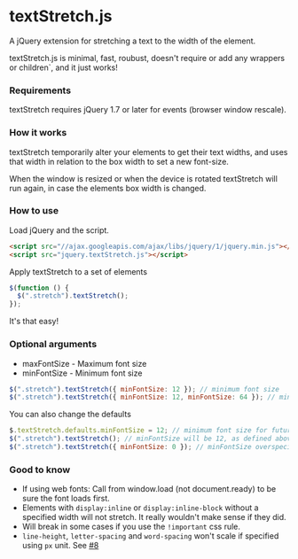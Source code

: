 # textStretch.js

A jQuery extension for stretching a text to the width of the element.

textStretch.js is minimal, fast, roubust, doesn't require or add any wrappers or children`, and it just works!

### Requirements
textStretch requires jQuery 1.7 or later for events (browser window rescale).

### How it works
textStretch temporarily alter your elements to get their text widths, and uses that width in relation to the box width to set a new font-size.

When the window is resized or when the device is rotated textStretch will run again, in case the elements box width is changed.

### How to use
Load jQuery and the script.

```html
<script src="//ajax.googleapis.com/ajax/libs/jquery/1/jquery.min.js"></script>
<script src="jquery.textStretch.js"></script>
```

Apply textStretch to a set of elements

```javascript
$(function () {
  $(".stretch").textStretch();
});
```

It's that easy!

### Optional arguments
* maxFontSize - Maximum font size
* minFontSize - Minimum font size

```javascript
$(".stretch").textStretch({ minFontSize: 12 }); // minimum font size
$(".stretch").textStretch({ minFontSize: 12, minFontSize: 64 }); // min & max font-size
```

You can also change the defaults

```javascript
$.textStretch.defaults.minFontSize = 12; // minimum font size for future calls
$(".stretch").textStretch(); // minFontSize will be 12, as defined above
$(".stretch").textStretch({ minFontSize: 0 }); // minFontSize overspecified (disabled)
```

### Good to know
* If using web fonts: Call from window.load (not document.ready) to be sure the font loads first.
* Elements with `display:inline` or `display:inline-block` without a specified width will not stretch. It really wouldn't make sense if they did.
* Will break in some cases if you use the `!important` css rule.
* `line-height`, `letter-spacing` and `word-spacing` won't scale if specified using `px` unit. See [#8](https://github.com/friday/textStretch.js/issues/8)